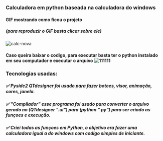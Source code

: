 ### Calculadora em python baseada na calculadora do windows

#### GIF mostrando como ficou o projeto
##### (para reproduzir o GIF basta clicar sobre ele)

![calc-nova](https://user-images.githubusercontent.com/106535353/179286678-af6cc0da-64c0-4da6-abd3-f7364fa403f7.gif)

#### Caso queira baixar o codigo, para executar basta ter o python instalado em seu computador e executar o arquivo  ![111111](https://user-images.githubusercontent.com/106535353/179287965-95b0a972-a5ea-420a-b29a-910d342bc3d6.png)



### Tecnologias usadas:
#####  ✅ Pyside2 QTdesigner foi usado para fazer botoes, visor, animação, cores, janela.
#####  ✅ "Compilador" esse programa foi usado para converter o arquivo gerado no (QTdesigner ".ui") para (python ".py") para ser criado as funçoes e execução.
#####  ✅ Criei todas as funçoes em Python, o objetivo era fazer uma calculadora igual a do windows com codigo simples de iniciante.




